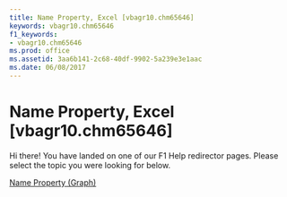 ```yaml
---
title: Name Property, Excel [vbagr10.chm65646]
keywords: vbagr10.chm65646
f1_keywords:
- vbagr10.chm65646
ms.prod: office
ms.assetid: 3aa6b141-2c68-40df-9902-5a239e3e1aac
ms.date: 06/08/2017
---
```



# Name Property, Excel [vbagr10.chm65646]

Hi there! You have landed on one of our F1 Help redirector pages. Please select the topic you were looking for below.

[Name Property (Graph)](http://msdn.microsoft.com/library/d3590902-6957-8e32-e627-5946ba66c44f%28Office.15%29.aspx)

